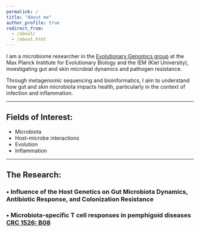 ```yaml
---
permalink: /
title: "About me"
author_profile: true
redirect_from: 
  - /about/
  - /about.html
---
```




I am a microbiome researcher in the [Evolutionary Genomics group](http://web.evolbio.mpg.de/evolgenomics/) at the Max Planck Institute for Evolutionary Biology and the IEM (Kiel University), investigating gut and skin microbial dynamics and pathogen resistance.

Through metagenomic sequencing and bioinformatics, I aim to understand how gut and skin microbiota impacts health, particularly in the context of infection and inflammation.


<hr>

## Fields of Interest:
- Microbiota
- Host-microbe interactions
- Evolution
- Inflammation

<hr>

## The Research:

### • Influence of the Host Genetics on Gut Microbiota Dynamics, Antibiotic Response, and Colonization Resistance


### • Microbiota-specific T cell responses in pemphigoid diseases [CRC 1526: B08](https://www.sfb1526.uni-luebeck.de/research/research-area-b/project-b08.html)
